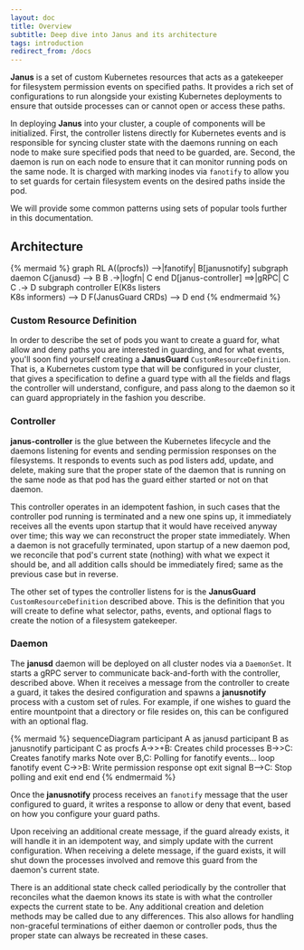 ```yaml
---
layout: doc
title: Overview
subtitle: Deep dive into Janus and its architecture
tags: introduction
redirect_from: /docs
---
```


**Janus** is a set of custom Kubernetes resources that acts as a gatekeeper for
filesystem permission events on specified paths. It provides a rich set of
configurations to run alongside your existing Kubernetes deployments to ensure
that outside processes can or cannot open or access these paths.

In deploying **Janus** into your cluster, a couple of components will be
initialized. First, the controller listens directly for Kubernetes events and
is responsible for syncing cluster state with the daemons running on each node
to make sure specified pods that need to be guarded, are. Second, the daemon is
run on each node to ensure that it can monitor running pods on the same node.
It is charged with marking inodes via `fanotify` to allow you to set guards for
certain filesystem events on the desired paths inside the pod.

We will provide some common patterns using sets of popular tools further in
this documentation.

## Architecture

{% mermaid %}
graph RL
    A((procfs)) -->|fanotify| B[janusnotify]
    subgraph daemon
    C{janusd} --> B
    B .->|logfn| C
    end
    D[janus-controller] ==>|gRPC| C
    C .-> D
    subgraph controller
    E(K8s listers<br />K8s informers) --> D
    F(JanusGuard CRDs) --> D
    end
{% endmermaid %}

### Custom Resource Definition

In order to describe the set of pods you want to create a guard for, what
allow and deny paths you are interested in guarding, and for what events,
you'll soon find yourself creating a **JanusGuard**
`CustomResourceDefinition`. That is, a Kubernetes custom type that will be
configured in your cluster, that gives a specification to define a guard type
with all the fields and flags the controller will understand, configure, and
pass along to the daemon so it can guard appropriately in the fashion you
describe.

### Controller

**janus-controller** is the glue between the Kubernetes lifecycle and the
daemons listening for events and sending permission responses on the
filesystems. It responds to events such as pod listers add, update, and delete,
making sure that the proper state of the daemon that is running on the same
node as that pod has the guard either started or not on that daemon.

This controller operates in an idempotent fashion, in such cases that the
controller pod running is terminated and a new one spins up, it immediately
receives all the events upon startup that it would have received anyway over
time; this way we can reconstruct the proper state immediately. When a daemon
is not gracefully terminated, upon startup of a new daemon pod, we reconcile
that pod's current state (nothing) with what we expect it should be, and
all addition calls should be immediately fired; same as the previous case but
in reverse.

The other set of types the controller listens for is the **JanusGuard**
`CustomResourceDefinition` described above. This is the definition that you
will create to define what selector, paths, events, and optional flags to
create the notion of a filesystem gatekeeper.


### Daemon

The **janusd** daemon will be deployed on all cluster nodes via a `DaemonSet`.
It starts a gRPC server to communicate back-and-forth with the controller,
described above. When it receives a message from the controller to create a
guard, it takes the desired configuration and spawns a **janusnotify** process
with a custom set of rules. For example, if one wishes to guard the entire
mountpoint that a directory or file resides on, this can be configured with an
optional flag.

{% mermaid %}
sequenceDiagram
    participant A as janusd
    participant B as janusnotify
    participant C as procfs
    A->>+B: Creates child processes
    B->>C: Creates fanotify marks
    Note over B,C: Polling for fanotify events...
    loop fanotify event
      C->>B: Write permission response
      opt exit signal
          B-->C: Stop polling and exit
      end
    end
{% endmermaid %}

Once the **janusnotify** process receives an `fanotify` message that the user
configured to guard, it writes a response to allow or deny that event, based on
how you configure your guard paths.

Upon receiving an additional create message, if the guard already exists, it
will handle it in an idempotent way, and simply update with the current
configuration. When receiving a delete message, if the guard exists, it will
shut down the processes involved and remove this guard from the daemon's
current state.

There is an additional state check called periodically by the controller that
reconciles what the daemon knows its state is with what the controller expects
the current state to be. Any additional creation and deletion methods may be
called due to any differences. This also allows for handling non-graceful
terminations of either daemon or controller pods, thus the proper state can
always be recreated in these cases.
